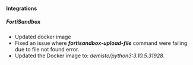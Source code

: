 
#### Integrations
##### FortiSandbox
- Updated docker image
- Fixed an issue where ***fortisandbox-upload-file*** command were failing due to file not found error.
- Updated the Docker image to: *demisto/python3:3.10.5.31928*.
